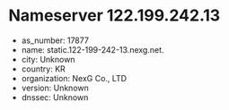 # Nameserver 122.199.242.13

* as_number: 17877
* name: static.122-199-242-13.nexg.net.
* city: Unknown
* country: KR
* organization: NexG Co., LTD
* version: Unknown
* dnssec: Unknown
